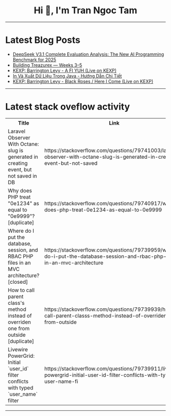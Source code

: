 <h1 align="center">Hi 👋, I'm Tran Ngoc Tam</h1>

---

# Latest Blog Posts 
<!-- BLOG-POST-LIST:START -->
- [DeepSeek V3.1 Complete Evaluation Analysis: The New AI Programming Benchmark for 2025](https://dev.to/czmilo/deepseek-v31-complete-evaluation-analysis-the-new-ai-programming-benchmark-for-2025-58jc)
- [Building Treazurex — Weeks 3–5](https://dev.to/raimi_dikamona/building-treazurex-weeks-3-5-3mla)
- [KEXP: Barrington Levy - A FI YUH &lpar;Live on KEXP&rpar;](https://dev.to/music_youtube/kexp-barrington-levy-a-fi-yuh-live-on-kexp-22ac)
- [In Và Xuất Dữ Liệu Trong Java - Hướng Dẫn Chi Tiết](https://dev.to/javahighlight/in-va-xuat-du-lieu-trong-java-huong-dan-chi-tiet-24gm)
- [KEXP: Barrington Levy - Black Roses / Here I Come &lpar;Live on KEXP&rpar;](https://dev.to/music_youtube/kexp-barrington-levy-black-roses-here-i-come-live-on-kexp-2od2)
<!-- BLOG-POST-LIST:END -->

---

# Latest stack oveflow activity
<table>
  <tr><th>Title</th><th>Link</th></tr>
  <!-- STACKOVERFLOW:START --><tr><td>Laravel Observer With Octane: slug is generated in creating event, but not saved in DB</td><td>https://stackoverflow.com/questions/79741003/laravel-observer-with-octane-slug-is-generated-in-creating-event-but-not-saved</td></tr><tr><td>Why does PHP treat &quot;0e1234&quot; as equal to &quot;0e9999&quot;? [duplicate]</td><td>https://stackoverflow.com/questions/79740917/why-does-php-treat-0e1234-as-equal-to-0e9999</td></tr><tr><td>Where do I put the database, session, and RBAC PHP files in an MVC architecture? [closed]</td><td>https://stackoverflow.com/questions/79739959/where-do-i-put-the-database-session-and-rbac-php-files-in-an-mvc-architecture</td></tr><tr><td>How to call parent class&#39;s method instead of overriden one from outside [duplicate]</td><td>https://stackoverflow.com/questions/79739939/how-to-call-parent-classs-method-instead-of-overriden-one-from-outside</td></tr><tr><td>Livewire PowerGrid: Initial `user_id` filter conflicts with typed `user_name` filter</td><td>https://stackoverflow.com/questions/79739911/livewire-powergrid-initial-user-id-filter-conflicts-with-typed-user-name-fi</td></tr><!-- STACKOVERFLOW:END -->
</table>

---


